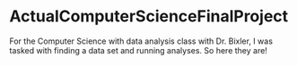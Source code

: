 # ActualComputerScienceFinalProject
For the Computer Science with data analysis class with Dr. Bixler, I was tasked with finding a data set and running analyses. So here they are!
